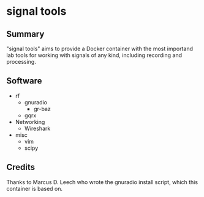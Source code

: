 # signal tools


## Summary 
"signal tools" aims to provide a Docker container with the most importand lab tools for working with signals of any kind, including recording and processing.

## Software
* rf
	* gnuradio
		* gr-baz
	* gqrx
* Networking
	* Wireshark
* misc
	* vim
	* scipy

## Credits
Thanks to Marcus D. Leech who wrote the gnuradio install script, which this container is based on.
